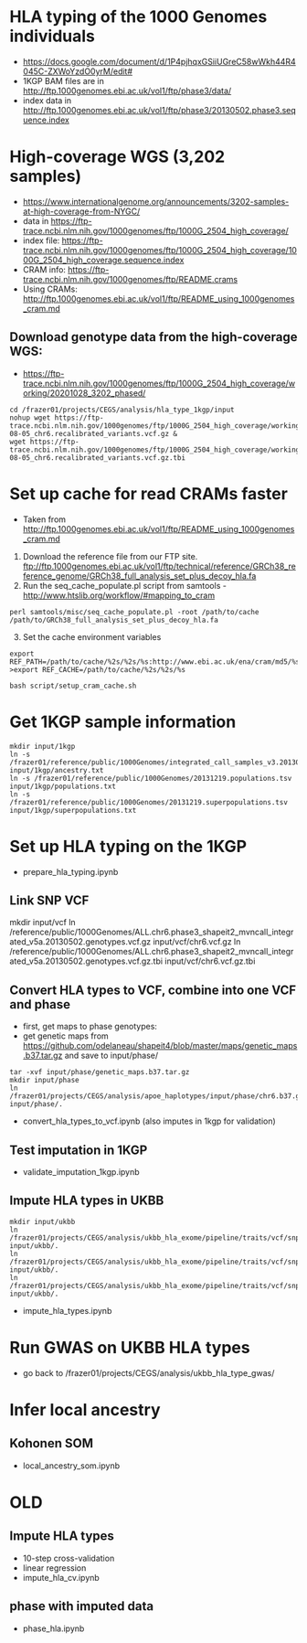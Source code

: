 # HLA typing of the 1000 Genomes individuals
- https://docs.google.com/document/d/1P4pjhqxGSiiUGreC58wWkh44R4045C-ZXWoYzdO0yrM/edit#
- 1KGP BAM files are in http://ftp.1000genomes.ebi.ac.uk/vol1/ftp/phase3/data/
- index data in http://ftp.1000genomes.ebi.ac.uk/vol1/ftp/phase3/20130502.phase3.sequence.index

# High-coverage WGS (3,202 samples)
- https://www.internationalgenome.org/announcements/3202-samples-at-high-coverage-from-NYGC/
- data in https://ftp-trace.ncbi.nlm.nih.gov/1000genomes/ftp/1000G_2504_high_coverage/
- index file: https://ftp-trace.ncbi.nlm.nih.gov/1000genomes/ftp/1000G_2504_high_coverage/1000G_2504_high_coverage.sequence.index
- CRAM info: https://ftp-trace.ncbi.nlm.nih.gov/1000genomes/ftp/README.crams
- Using CRAMs: http://ftp.1000genomes.ebi.ac.uk/vol1/ftp/README_using_1000genomes_cram.md

## Download genotype data from the high-coverage WGS:
- https://ftp-trace.ncbi.nlm.nih.gov/1000genomes/ftp/1000G_2504_high_coverage/working/20201028_3202_phased/

```
cd /frazer01/projects/CEGS/analysis/hla_type_1kgp/input
nohup wget https://ftp-trace.ncbi.nlm.nih.gov/1000genomes/ftp/1000G_2504_high_coverage/working/20201028_3202_raw_GT_with_annot/20201028_CCDG_14151_B01_GRM_WGS_2020-08-05_chr6.recalibrated_variants.vcf.gz &
wget https://ftp-trace.ncbi.nlm.nih.gov/1000genomes/ftp/1000G_2504_high_coverage/working/20201028_3202_raw_GT_with_annot/20201028_CCDG_14151_B01_GRM_WGS_2020-08-05_chr6.recalibrated_variants.vcf.gz.tbi
```

# Set up cache for read CRAMs faster 
- Taken from http://ftp.1000genomes.ebi.ac.uk/vol1/ftp/README_using_1000genomes_cram.md
1. Download the reference file from our FTP site. ftp://ftp.1000genomes.ebi.ac.uk/vol1/ftp/technical/reference/GRCh38_reference_genome/GRCh38_full_analysis_set_plus_decoy_hla.fa
2. Run the seq_cache_populate.pl script from samtools - http://www.htslib.org/workflow/#mapping_to_cram  

```
perl samtools/misc/seq_cache_populate.pl -root /path/to/cache /path/to/GRCh38_full_analysis_set_plus_decoy_hla.fa
```

3. Set the cache environment variables 

```
export REF_PATH=/path/to/cache/%2s/%2s/%s:http://www.ebi.ac.uk/ena/cram/md5/%s
>export REF_CACHE=/path/to/cache/%2s/%2s/%s
```

```
bash script/setup_cram_cache.sh
```

# Get 1KGP sample information
```
mkdir input/1kgp
ln -s /frazer01/reference/public/1000Genomes/integrated_call_samples_v3.20130502.ALL.panel input/1kgp/ancestry.txt
ln -s /frazer01/reference/public/1000Genomes/20131219.populations.tsv                      input/1kgp/populations.txt
ln -s /frazer01/reference/public/1000Genomes/20131219.superpopulations.tsv                 input/1kgp/superpopulations.txt
```

# Set up HLA typing on the 1KGP
- prepare_hla_typing.ipynb

## Link SNP VCF
mkdir input/vcf
ln /reference/public/1000Genomes/ALL.chr6.phase3_shapeit2_mvncall_integrated_v5a.20130502.genotypes.vcf.gz     input/vcf/chr6.vcf.gz
ln /reference/public/1000Genomes/ALL.chr6.phase3_shapeit2_mvncall_integrated_v5a.20130502.genotypes.vcf.gz.tbi input/vcf/chr6.vcf.gz.tbi

## Convert HLA types to VCF, combine into one VCF and phase
- first, get maps to phase genotypes:
 - get genetic maps from https://github.com/odelaneau/shapeit4/blob/master/maps/genetic_maps.b37.tar.gz and save to input/phase/
```
tar -xvf input/phase/genetic_maps.b37.tar.gz
mkdir input/phase
ln /frazer01/projects/CEGS/analysis/apoe_haplotypes/input/phase/chr6.b37.gmap.gz input/phase/.
```
- convert_hla_types_to_vcf.ipynb (also imputes in 1kgp for validation)

## Test imputation in 1KGP
- validate_imputation_1kgp.ipynb

## Impute HLA types in UKBB
```
mkdir input/ukbb
ln /frazer01/projects/CEGS/analysis/ukbb_hla_exome/pipeline/traits/vcf/snps.pgen input/ukbb/.
ln /frazer01/projects/CEGS/analysis/ukbb_hla_exome/pipeline/traits/vcf/snps.psam input/ukbb/.
ln /frazer01/projects/CEGS/analysis/ukbb_hla_exome/pipeline/traits/vcf/snps.pvar input/ukbb/.
```

- impute_hla_types.ipynb

# Run GWAS on UKBB HLA types
- go back to /frazer01/projects/CEGS/analysis/ukbb_hla_type_gwas/

# Infer local ancestry
## Kohonen SOM
- local_ancestry_som.ipynb



# OLD
## Impute HLA types
- 10-step cross-validation
- linear regression
- impute_hla_cv.ipynb

## phase with imputed data
- phase_hla.ipynb
